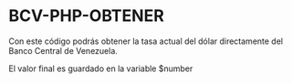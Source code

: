 # BCV-PHP-OBTENER
Con este código podrás obtener la tasa actual del dólar directamente del Banco Central de Venezuela.

El valor final es guardado en la variable $number

